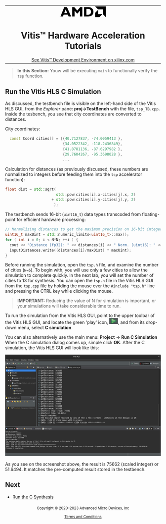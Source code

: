 
<table class="sphinxhide" width="100%">
 <tr width="100%">
    <td align="center"><img src="https://raw.githubusercontent.com/Xilinx/Image-Collateral/main/xilinx-logo.png" width="30%"/><h1>Vitis™ Hardware Acceleration Tutorials</h1>
    <a href="https://www.xilinx.com/products/design-tools/vitis.html">See Vitis™ Development Environment on xilinx.com</a>
    </td>
 </tr>
</table>

 > **In this Section:** Youw will be executing `main` to functionally verify the `tsp` function.

## Run the Vitis HLS C Simulation

As discussed, the testbench file is visible on the left-hand side of the Vitis HLS GUI, from the *Explorer* pane: **proj->TestBench** with the file, `tsp_TB.cpp`. Inside the tesbench, you see that city coordinates are converted to distances.

City coordinates:
```cpp
  const Coord cities[] = {{40.7127837, -74.0059413 },
                          {34.0522342, -118.2436849},
                          {41.8781136, -87.6297982 },
                          {29.7604267, -95.3698028 },
                          ...
```

Calculation for distances (as previously discussed, these numbers are normalized to integers before feeding them into the `tsp` accelerator function):

```cpp
float dist = std::sqrt(
                       std::pow(cities[i].x-cities[j].x, 2)
                     + std::pow(cities[i].y-cities[j].y, 2)
                      );
```

The testbench sends 16-bit (`uint16_t`) data types transcoded from floating-point for efficient hardware processing:

```cpp
// Normalizing distances to get the maximum precision on 16-bit integers
uint16_t maxUint = std::numeric_limits<uint16_t>::max();
for ( int i = 0; i < N*N; ++i ) {
  cout << "Distance (fp32): " << distances[i] << " Norm. (uint16): " << (uint16_t)((distances[i]/maxDist) * maxUint);
  inputDistances.write((distances[i]/maxDist) * maxUint);
}
```

Before running the simulation, open the `tsp.h` file, and examine the number of cities (`N=5`). To begin with, you will use only a few cities to allow the simulation to complete quickly. In the next lab, you will set the number of cities to 13 for synthesis. You can open the `tsp.h` file in the Vitis HLS GUI from the `tsp.cpp` file by holding the mouse over the `#include "tsp.h"` line and pressing  the CTRL key while clicking the mouse.

>**IMPORTANT:** Reducing the value of N for simulation is important, or your simulations will take considerable time to run.

To run the simulation from the Vitis HLS GUI, point to the upper toolbar of the Vitis HLS GUI, and locate the green 'play' icon, ![play](./images/play.png), and from its drop-down menu, select **C simulation**.

You can also alternatively use the main menu: **Project** -> **Run C Simulation** When the C simulation dialog comes up, simple click **OK**. After the C simulation, the Vitis HLS GUI will look like this:

![Csim screen](./images/csim.png)

As you see on the screenshot above, the result is 75662 (scaled integer) or 51.6494. It matches the pre-computed result stored in the testbench.

## Next

* [Run the C Synthesis](./csynth.md)

<p class="sphinxhide" align="center"><sub>Copyright © 2020–2023 Advanced Micro Devices, Inc</sub></p>

<p class="sphinxhide" align="center"><sup><a href="https://www.amd.com/en/corporate/copyright">Terms and Conditions</a></sup></p>
